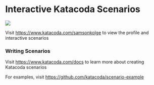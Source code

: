 # Interactive Katacoda Scenarios

[![](http://shields.katacoda.com/katacoda/samsonkolge/count.svg)](https://www.katacoda.com/samsonkolge "Get your profile on Katacoda.com")

Visit https://www.katacoda.com/samsonkolge to view the profile and interactive scenarios

### Writing Scenarios
Visit https://www.katacoda.com/docs to learn more about creating Katacoda scenarios

For examples, visit https://github.com/katacoda/scenario-example
